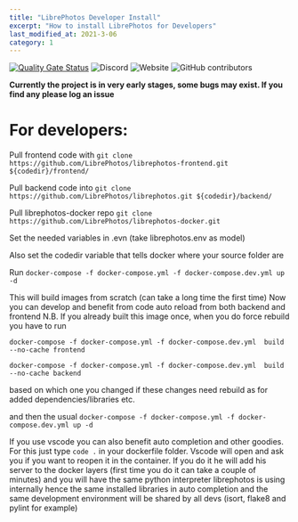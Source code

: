 ```yaml
---
title: "LibrePhotos Developer Install"
excerpt: "How to install LibrePhotos for Developers"
last_modified_at: 2021-3-06
category: 1 
---
```

[![Quality Gate Status](https://sonarcloud.io/api/project_badges/measure?project=LibrePhotos_ownphotos&metric=alert_status)](https://sonarcloud.io/dashboard?id=LibrePhotos_ownphotos) ![Discord](https://img.shields.io/discord/784619049208250388?style=plastic) ![Website](https://img.shields.io/website?down_color=lightgrey&down_message=offline&style=plastic&up_color=blue&up_message=online&url=https%3A%2F%2Flibrephotos.com) ![GitHub contributors](https://img.shields.io/github/contributors/librephotos/librephotos?style=plastic)

**Currently the project is in very early stages, some bugs may exist. If you find any please log an issue** 

# For developers:

Pull frontend code with `git clone https://github.com/LibrePhotos/librephotos-frontend.git ${codedir}/frontend/`

Pull backend code into `git clone https://github.com/LibrePhotos/librephotos.git ${codedir}/backend/`

Pull librephotos-docker repo `git clone https://github.com/LibrePhotos/librephotos-docker.git`

Set the needed variables in .evn (take librephotos.env as model)

Also set the codedir variable that tells docker where your source folder are

Run `docker-compose -f docker-compose.yml -f docker-compose.dev.yml up -d`

This will build images from scratch (can take a long time the first time)
Now you can develop and benefit from code auto reload from both backend and frontend
N.B. If you already built this image once, when you do force rebuild you have to run 

`docker-compose -f docker-compose.yml -f docker-compose.dev.yml  build --no-cache frontend`

`docker-compose -f docker-compose.yml -f docker-compose.dev.yml  build --no-cache backend`

based on which one you changed if these changes need rebuild as for added dependencies/libraries etc.

and then the usual `docker-compose -f docker-compose.yml -f docker-compose.dev.yml up -d`

If you use vscode you can also benefit auto completion and other goodies. For this just type `code .` in your dockerfile folder.
Vscode will open and ask you if you want to reopen it in the container. If you do it he will add his server to the docker layers (first time you do it can take a couple of minutes) and you will have the same python interpreter librephotos is using internally hence the same installed libraries in auto completion and the same development environment will be shared by all devs (isort, flake8 and pylint for example)